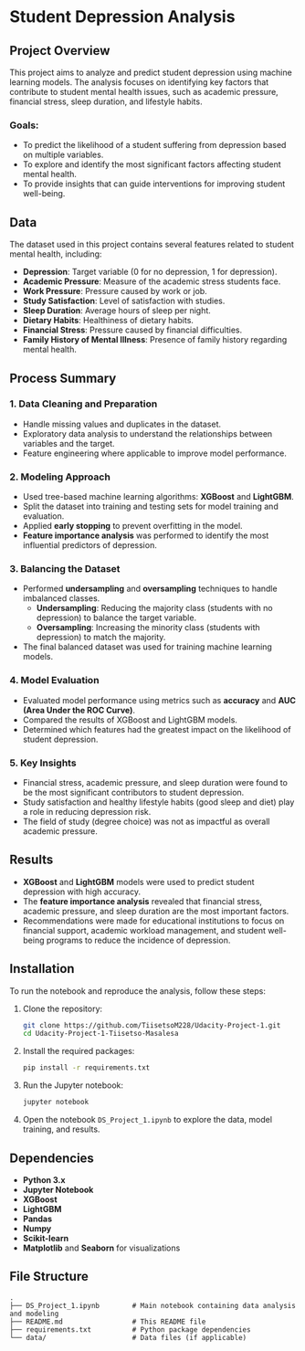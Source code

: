 # Student Depression Analysis

## Project Overview

This project aims to analyze and predict student depression using machine learning models. The analysis focuses on identifying key factors that contribute to student mental health issues, such as academic pressure, financial stress, sleep duration, and lifestyle habits.

### Goals:
- To predict the likelihood of a student suffering from depression based on multiple variables.
- To explore and identify the most significant factors affecting student mental health.
- To provide insights that can guide interventions for improving student well-being.

## Data
The dataset used in this project contains several features related to student mental health, including:
- **Depression**: Target variable (0 for no depression, 1 for depression).
- **Academic Pressure**: Measure of the academic stress students face.
- **Work Pressure**: Pressure caused by work or job.
- **Study Satisfaction**: Level of satisfaction with studies.
- **Sleep Duration**: Average hours of sleep per night.
- **Dietary Habits**: Healthiness of dietary habits.
- **Financial Stress**: Pressure caused by financial difficulties.
- **Family History of Mental Illness**: Presence of family history regarding mental health.

## Process Summary

### 1. **Data Cleaning and Preparation**
   - Handle missing values and duplicates in the dataset.
   - Exploratory data analysis to understand the relationships between variables and the target.
   - Feature engineering where applicable to improve model performance.

### 2. **Modeling Approach**
   - Used tree-based machine learning algorithms: **XGBoost** and **LightGBM**.
   - Split the dataset into training and testing sets for model training and evaluation.
   - Applied **early stopping** to prevent overfitting in the model.
   - **Feature importance analysis** was performed to identify the most influential predictors of depression.

### 3. **Balancing the Dataset**
   - Performed **undersampling** and **oversampling** techniques to handle imbalanced classes.
     - **Undersampling**: Reducing the majority class (students with no depression) to balance the target variable.
     - **Oversampling**: Increasing the minority class (students with depression) to match the majority.
   - The final balanced dataset was used for training machine learning models.

### 4. **Model Evaluation**
   - Evaluated model performance using metrics such as **accuracy** and **AUC (Area Under the ROC Curve)**.
   - Compared the results of XGBoost and LightGBM models.
   - Determined which features had the greatest impact on the likelihood of student depression.

### 5. **Key Insights**
   - Financial stress, academic pressure, and sleep duration were found to be the most significant contributors to student depression.
   - Study satisfaction and healthy lifestyle habits (good sleep and diet) play a role in reducing depression risk.
   - The field of study (degree choice) was not as impactful as overall academic pressure.

## Results

- **XGBoost** and **LightGBM** models were used to predict student depression with high accuracy.
- The **feature importance analysis** revealed that financial stress, academic pressure, and sleep duration are the most important factors.
- Recommendations were made for educational institutions to focus on financial support, academic workload management, and student well-being programs to reduce the incidence of depression.

## Installation

To run the notebook and reproduce the analysis, follow these steps:

1. Clone the repository:
   ```bash
   git clone https://github.com/TiisetsoM228/Udacity-Project-1.git
   cd Udacity-Project-1-Tiisetso-Masalesa
   ```

2. Install the required packages:
   ```bash
   pip install -r requirements.txt
   ```

3. Run the Jupyter notebook:
   ```bash
   jupyter notebook
   ```

4. Open the notebook `DS_Project_1.ipynb` to explore the data, model training, and results.

## Dependencies

- **Python 3.x**
- **Jupyter Notebook**
- **XGBoost**
- **LightGBM**
- **Pandas**
- **Numpy**
- **Scikit-learn**
- **Matplotlib** and **Seaborn** for visualizations

## File Structure

```
.
├── DS_Project_1.ipynb        # Main notebook containing data analysis and modeling
├── README.md                 # This README file
├── requirements.txt          # Python package dependencies
└── data/                     # Data files (if applicable)
```
